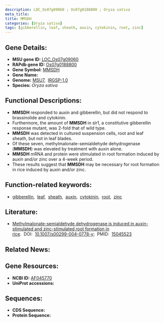 ```yaml
---
description: LOC_Os07g09060 ; Os07g0188800 ; Oryza sativa
meta_title:
title: MMSDH
categories: [Oryza sativa]
tags: [gibberellin, leaf, sheath, auxin, cytokinin, root, zinc]
---
```


## Gene Details:
- **MSU gene ID:** [LOC_Os07g09060](http://rice.uga.edu/cgi-bin/ORF_infopage.cgi?orf=LOC_Os07g09060)  
- **RAPdb gene ID:** [Os07g0188800](https://rapdb.dna.affrc.go.jp/locus/?name=Os07g0188800)  
- **Gene Symbol:** <u>MMSDH</u>
- **Gene Name:**
- **Genome:**  [MSU7](http://rice.uga.edu/),&nbsp;&nbsp;[IRGSP-1.0](https://rapdb.dna.affrc.go.jp/download/irgsp1.html)
- **Species:** *Oryza sativa*

## Functional Descriptions:
   - **MMSDH** responded to auxin and gibberellin, but did not respond to brassinolide and cytokinin.
   - Furthermore, the amount of **MMSDH** in slr1, a constitutive gibberellin response mutant, was 2-fold that of wild type.
   - **MMSDH** was detected in cultured suspension cells, root and leaf sheath, but not in leaf blades.
   - Of these seven, methylmalonate-semialdehyde dehydrogenase (**MMSDH**) was elevated by treatment with auxin alone.
   - **MMSDH** mRNA and protein were stimulated in root formation induced by auxin and/or zinc over a 4-week period.
   - These results suggest that **MMSDH** may be necessary for root formation in rice induced by auxin and/or zinc.

## Function-related keywords:
   - [gibberellin](/tags/gibberellin/),&nbsp;&nbsp;[leaf](/tags/leaf/),&nbsp;&nbsp;[sheath](/tags/sheath/),&nbsp;&nbsp;[auxin](/tags/auxin/),&nbsp;&nbsp;[cytokinin](/tags/cytokinin/),&nbsp;&nbsp;[root](/tags/root/),&nbsp;&nbsp;[zinc](/tags/zinc/)

## Literature:
   - [Methylmalonate-semialdehyde dehydrogenase is induced in auxin-stimulated and zinc-stimulated root formation in rice](https://www.doi.org/10.1007/s00299-004-0778-y).&nbsp;&nbsp;DOI:&nbsp;&nbsp;[10.1007/s00299-004-0778-y](https://www.doi.org/10.1007/s00299-004-0778-y);&nbsp;&nbsp;PMID:&nbsp;&nbsp;[15045523](https://pubmed.ncbi.nlm.nih.gov/15045523/)

## Related News:

## Gene Resources:
- **NCBI ID:**  [AF045770](http://www.ncbi.nlm.nih.gov/nuccore/AF045770)
- **UniProt accessions:** [](https://www.uniprot.org/uniprotkb//entry)

## Sequences:
- **CDS Sequence:**
- **Protein Sequence:**
